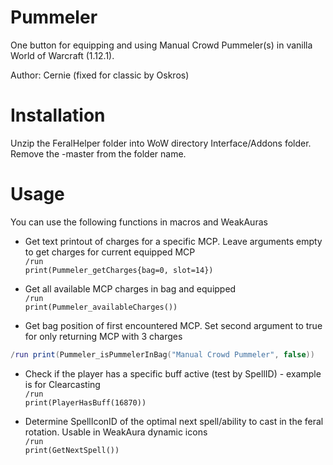 # Pummeler
One button for equipping and using Manual Crowd Pummeler(s) in vanilla World of Warcraft (1.12.1).

Author: Cernie (fixed for classic by Oskros)


# Installation

Unzip the FeralHelper folder into WoW directory Interface/Addons folder. Remove the -master from the folder name.

# Usage
You can use the following functions in macros and WeakAuras

- Get text printout of charges for a specific MCP. Leave arguments empty to get charges for current equipped MCP<br/>
<code>/run print(Pummeler_getCharges{bag=0, slot=14})</code>

- Get all available MCP charges in bag and equipped<br/>
<code>/run print(Pummeler_availableCharges())</code>

- Get bag position of first encountered MCP. Set second argument to true for only returning MCP with 3 charges<br/>
```lua
/run print(Pummeler_isPummelerInBag("Manual Crowd Pummeler", false))
```

 - Check if the player has a specific buff active (test by SpellID) - example is for Clearcasting<br/>
 <code lua>/run print(PlayerHasBuff(16870))</code>

 - Determine SpellIconID of the optimal next spell/ability to cast in the feral rotation. Usable in WeakAura dynamic icons<br/>
 <code>/run print(GetNextSpell())</code>